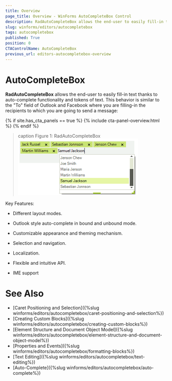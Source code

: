 ```yaml
---
title: Overview
page_title: Overview - WinForms AutoCompleteBox Control
description: RadAutoCompleteBox allows the end-user to easily fill-in text thanks to auto-complete functionality and tokens of text.
slug: winforms/editors/autocompletebox
tags: autocompletebox
published: True
position: 0
CTAControlName: AutoCompleteBox
previous_url: editors-autocompletebox-overview
---
```


# AutoCompleteBox

__RadAutoCompleteBox__ allows the end-user to easily fill-in text thanks to auto-complete functionality and tokens of text. This behavior is similar to the "To" field of Outlook and Facebook where you are filling-in the recipients to which you are going to send a message:

{% if site.has_cta_panels == true %}
{% include cta-panel-overview.html %}
{% endif %}
     
>caption Figure 1: RadAutoCompleteBox 
![editors-autocompletebox-overview 001](images/editors-autocompletebox-overview001.png)

Key Features:

* Different layout modes.

* Outlook style auto-complete in bound and unbound mode.

* Customizable appearance and theming mechanism.

* Selection and navigation.

* Localization. 

* Flexible and intuitive API.

* IME support


# See Also

* [Caret Positioning and Selection]({%slug winforms/editors/autocompletebox/caret-positioning-and-selection%})
* [Creating Custom Blocks]({%slug winforms/editors/autocompletebox/creating-custom-blocks%})
* [Element Structure and Document Object Model]({%slug winforms/editors/autocompletebox/element-structure-and-document-object-model%})
* [Properties and Events]({%slug winforms/editors/autocompletebox/formatting-blocks%})
* [Text Editing]({%slug winforms/editors/autocompletebox/text-editing%})
* [Auto-Complete]({%slug winforms/editors/autocompletebox/auto-complete%})